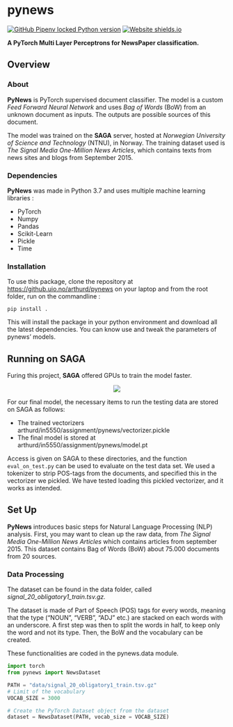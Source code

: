# pynews
[![GitHub Pipenv locked Python version](https://readthedocs.org/projects/pip/badge/)](http://pynews.readthedocs.io/en/latest/index.html)
[![Website shields.io](https://img.shields.io/website-up-down-green-red/http/shields.io.svg)](http://pynews.readthedocs.io/en/latest/index.html)

**A PyTorch Multi Layer Perceptrons for NewsPaper classification.**

## Overview

### About

**PyNews** is PyTorch supervised document classifier. The model is a custom *Feed Forward Neural Network* and uses *Bag of Words* (BoW) 
from an unknown document as inputs. The outputs are possible sources of this document.

The model was trained on the **SAGA** server,  hosted at *Norwegian University of Science and Technology* (NTNU), in Norway.
The training dataset used is *The Signal Media One-Million News Articles*, which contains texts from news sites and 
blogs from September 2015.

### Dependencies

**PyNews** was made in Python 3.7 and uses multiple machine learning libraries :

  - PyTorch
  - Numpy
  - Pandas
  - Scikit-Learn
  - Pickle
  - Time

### Installation 

To use this package, clone the repository at https://github.uio.no/arthurd/pynews on your laptop and from the root folder, run on the commandline :

```
pip install .
```

This will install the package in your python environment and download all the latest dependencies. You can know use and tweak the parameters of pynews’ models.



## Running on SAGA

Furing this project, **SAGA** offered GPUs to train the model faster.

<p align="center">
  <img src="https://www.sigma2.no/themes/custom/sigma/logo.png">
  <br>
</p>

For our final model, the necessary items to run the testing data are stored on SAGA as follows:
- The trained vectorizers arthurd/in5550/assignment/pynews/vectorizer.pickle
- The final model is stored at arthurd/in5550/assignment/pynews/model.pt

Access is given on SAGA to these directories, and the function `eval_on_test.py` can be used to evaluate on the test data set.
We used a tokenizer to strip POS-tags from the documents, and specified this in the vectorizer we pickled. We have tested loading this pickled vectorizer, and it works as intended.

## Set Up

**PyNews** introduces basic steps for Natural Language Processing (NLP) analysis. First, you may want to clean up the raw data, from *The Signal Media One-Million News Articles* which contains articles from september 2015. This dataset contains Bag of Words (BoW) about 75.000 documents from 20 sources.

### Data Processing

The dataset can be found in the data folder, called *signal_20_obligatory1_train.tsv.gz.*

The dataset is made of Part of Speech (POS) tags for every words, meaning that the type (“NOUN”, “VERB”, “ADJ” etc.) are stacked on each words with an underscore. A first step was then to split the words in half, to keep only the word and not its type. Then, the BoW and the vocabulary can be created.

These functionalities are coded in the pynews.data module.

```python
import torch
from pynews import NewsDataset

PATH = "data/signal_20_obligatory1_train.tsv.gz"
# Limit of the vocabulary
VOCAB_SIZE = 3000

# Create the PyTorch Dataset object from the dataset
dataset = NewsDataset(PATH, vocab_size = VOCAB_SIZE)
```






